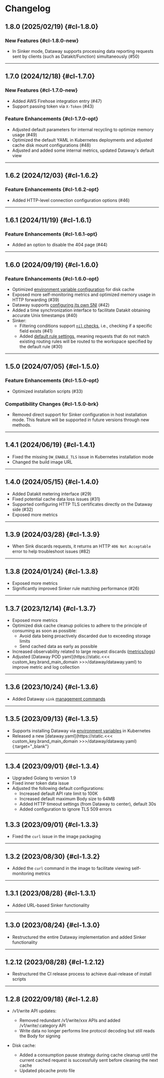 # Changelog

## 1.8.0 (2025/02/19) {#cl-1.8.0}

### New Features {#cl-1.8.0-new}

- In Sinker mode, Dataway supports processing data reporting requests sent by clients (such as Datakit/Function) simultaneously (#50)

---

## 1.7.0 (2024/12/18) {#cl-1.7.0}

### New Features {#cl-1.7.0-new}

- Added AWS Firehose integration entry (#47)
- Support passing token via `X-Token` (#43)

### Feature Enhancements {#cl-1.7.0-opt}

- Adjusted default parameters for internal recycling to optimize memory usage (#49)
- Optimized the default YAML in Kubernetes deployments and adjusted cache disk mount configurations (#48)
- Adjusted and added some internal metrics, updated Dataway's default view

---

## 1.6.2 (2024/12/03) {#cl-1.6.2}

### Feature Enhancements {#cl-1.6.2-opt}

- Added HTTP-level connection configuration options (#46)

---

## 1.6.1 (2024/11/19) {#cl-1.6.1}

### Feature Enhancements {#cl-1.6.1-opt}

- Added an option to disable the 404 page (#44)

---

## 1.6.0 (2024/09/19) {#cl-1.6.0}

### Feature Enhancements {#cl-1.6.0-opt}

- Optimized [environment variable configuration](dataway.md#env-diskcache) for disk cache
- Exposed more self-monitoring metrics and optimized memory usage in HTTP forwarding (#39)
- Dataway supports [configuring its own SNI](dataway.md#env-apis) (#42)
- Added a time synchronization interface to facilitate Datakit obtaining accurate Unix timestamps (#40)
- Sinker:
    - Filtering conditions support [`nil` checks](../datakit/datakit-filter.md#nil), i.e., checking if a specific field exists (#41)
    - Added [default rule settings](dataway-sink.md#default-rule), meaning requests that do not match existing routing rules will be routed to the workspace specified by the default rule (#30)

---

## 1.5.0 (2024/07/05) {#cl-1.5.0}

### Feature Enhancements {#cl-1.5.0-opt}

- Optimized installation scripts (#33)

### Compatibility Changes {#cl-1.5.0-brk}

- Removed direct support for Sinker configuration in host installation mode. This feature will be supported in future versions through new methods.

---

## 1.4.1 (2024/06/19) {#cl-1.4.1}

- Fixed the missing `DW_ENABLE_TLS` issue in Kubernetes installation mode
- Changed the build image URL

---

## 1.4.0 (2024/05/15) {#cl-1.4.0}

- Added Datakit metering interface (#29)
- Fixed potential cache data loss issues (#31)
- Supported configuring HTTP TLS certificates directly on the Dataway side (#32)
- Exposed more metrics

---

## 1.3.9 (2024/03/28) {#cl-1.3.9}

- When Sink discards requests, it returns an HTTP `406 Not Acceptable` error to help troubleshoot issues (#82)

---

## 1.3.8 (2024/01/24) {#cl-1.3.8}

- Exposed more metrics
- Significantly improved Sinker rule matching performance (#26)

---

## 1.3.7 (2023/12/14) {#cl-1.3.7}

- Exposed more metrics
- Optimized disk cache cleanup policies to adhere to the principle of consuming as soon as possible:
    - Avoid data being proactively discarded due to exceeding storage limits
    - Send cached data as early as possible
- Increased observability related to large request discards ([metrics/logs](dataway.md#too-large-request-body))
- Adjusted [Dataway POD yaml](https://static.<<< custom_key.brand_main_domain >>>/dataway/dataway.yaml) to improve metric and log collection

---

## 1.3.6 (2023/10/24) {#cl-1.3.6}

- Added Dataway `sink` [management commands](./dataway-sink.md#dw-sink-command)

---

## 1.3.5 (2023/09/13) {#cl-1.3.5}

- Supports installing Dataway via [environment variables](dataway.md#img-envs) in Kubernetes
- Released a new [dataway.yaml](https://static.<<< custom_key.brand_main_domain >>>/dataway/dataway.yaml){:target="_blank"}

---

## 1.3.4 (2023/09/01) {#cl-1.3.4}

- Upgraded Golang to version 1.9
- Fixed inner token data issue
- Adjusted the following default configurations:
    - Increased default API rate limit to 100K
    - Increased default maximum Body size to 64MB
    - Added HTTP timeout settings (from Dataway to center), default 30s
    - Added configuration to ignore TLS 509 errors

## 1.3.3 (2023/09/01) {#cl-1.3.3}

- Fixed the `curl` issue in the image packaging

---

## 1.3.2 (2023/08/30) {#cl-1.3.2}

- Added the `curl` command in the image to facilitate viewing self-monitoring metrics

---

## 1.3.1 (2023/08/28) {#cl-1.3.1}

- Added URL-based Sinker functionality

---

## 1.3.0 (2023/08/24) {#cl-1.3.0}

- Restructured the entire Dataway implementation and added Sinker functionality

---

## 1.2.12 (2023/08/28) {#cl-1.2.12}

- Restructured the CI release process to achieve dual-release of install scripts

---

## 1.2.8 (2022/09/18) {#cl-1.2.8}

- /v1/write API updates:
    - Removed redundant /v1/write/xxx APIs and added /v1/write/:category API
    - Write data no longer performs line protocol decoding but still reads the Body for signing

- Disk cache:
    - Added a consumption pause strategy during cache cleanup until the current cached request is successfully sent before cleaning the next cache
    - Updated pbcache proto file